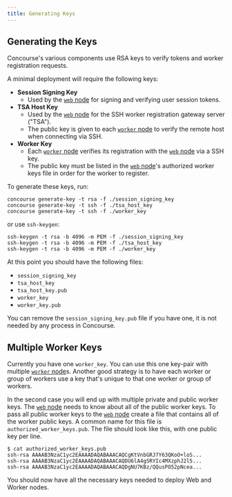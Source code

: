 ```yaml
---
title: Generating Keys
---
```


## Generating the Keys

Concourse's various components use RSA keys to verify tokens and worker registration requests.

A minimal deployment will require the following keys:

* **Session Signing Key**
    * Used by the [`web` node](running-web.md) for signing and verifying user session tokens.
* **TSA Host Key**
    * Used by the [`web` node](running-web.md) for the SSH worker registration gateway server ("TSA").
    * The public key is given to each [`worker` node](running-worker.md) to verify the remote host when connecting via
      SSH.
* **Worker Key**
    * Each [`worker` node](running-worker.md) verifies its registration with the [`web` node](running-web.md) via a SSH
      key.
    * The public key must be listed in the [`web` node](running-web.md)'s authorized worker keys file in order for the
      worker to register.

To generate these keys, run:

```shell
concourse generate-key -t rsa -f ./session_signing_key
concourse generate-key -t ssh -f ./tsa_host_key
concourse generate-key -t ssh -f ./worker_key
```

or use `ssh-keygen`:

```shell
ssh-keygen -t rsa -b 4096 -m PEM -f ./session_signing_key
ssh-keygen -t rsa -b 4096 -m PEM -f ./tsa_host_key
ssh-keygen -t rsa -b 4096 -m PEM -f ./worker_key
```

At this point you should have the following files:

* `session_signing_key`
* `tsa_host_key`
* `tsa_host_key.pub`
* `worker_key`
* `worker_key.pub`

You can remove the `session_signing_key.pub` file if you have one, it is not needed by any process in Concourse.

## Multiple Worker Keys

Currently you have one `worker_key`. You can use this one key-pair with multiple [`worker` node](running-worker.md)s.
Another good strategy is to have each worker or group of workers use a key that's unique to that one worker or group of
workers.

In the second case you will end up with multiple private and public worker keys. The [`web` node](running-web.md) needs
to know about all of the public worker keys. To pass all public worker keys to the [`web` node](running-web.md) create a
file that contains all of the worker public keys. A common name for this file is `authorized_worker_keys.pub`. The file
should look like this, with one public key per line.

```shell
$ cat authorized_worker_keys.pub
ssh-rsa AAAAB3NzaC1yc2EAAAADAQABAAACAQCgKtVnbGRJ7Y63QKoO+loS...
ssh-rsa AAAAB3NzaC1yc2EAAAADAQABAAACAQDU6lA4gSRYIc4MXzphJ2l5...
ssh-rsa AAAAB3NzaC1yc2EAAAADAQABAAACAQDgNU7KBz/QQusPO52pNcea...
```

You should now have all the necessary keys needed to deploy Web and Worker nodes.